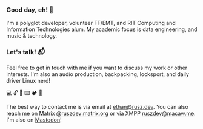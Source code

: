 ### Good day, eh! 👋

I'm a polyglot developer, volunteer FF/EMT, and RIT Computing and Information Technologies alum. My academic focus is data engineering, and music & technology.

### Let's talk! 📬

Feel free to get in touch with me if you want to discuss my work or other interests. I'm also an audio production, backpacking, locksport, and daily driver Linux nerd!

💻 🔓 🎹 ⌨️ 🏕️ 🤿

The best way to contact me is via email at ethan@rusz.dev. You can also reach me on Matrix [@ruszdev:matrix.org](https://matrix.to/#/@ruszdev:matrix.org) or via XMPP [ruszdev@macaw.me](xmpp://ruszdev@macaw.me). I'm also on [Mastodon](https://infosec.exchange/@rusz)!

